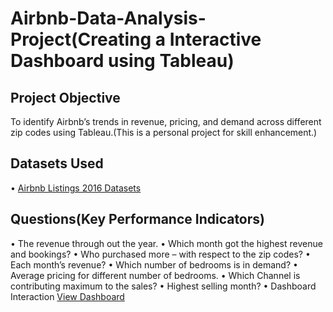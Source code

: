 # Airbnb-Data-Analysis-Project(Creating a Interactive Dashboard using Tableau)
## Project Objective
To identify Airbnb’s trends in revenue, pricing, and demand across different zip codes using Tableau.(This is a personal project for skill enhancement.)
## Datasets Used
• <a href="https://www.kaggle.com/datasets/alexanderfreberg/airbnb-listings-2016-dataset?resource=download">Airbnb Listings 2016 Datasets</a>
## Questions(Key Performance Indicators)
•	The revenue through out the year.
•	Which month got the highest revenue and bookings?
•	Who purchased more – with respect to the zip codes?
•	Each month’s revenue?
•	Which number of bedrooms is in demand?
•	Average pricing for different number of bedrooms.
•	Which Channel is contributing maximum to the sales?
•	Highest selling month?
•	Dashboard Interaction <a href="https://github.com/shijubharathan1234/Airbnb-Data-Analysis-Dashboard-using-Tableau/blob/main/Dashboard.png"> View Dashboard </a>

